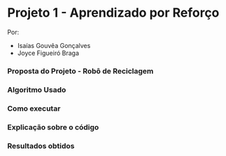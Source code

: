 # Projeto 1 - Aprendizado por Reforço
Por:
* Isaías Gouvêa Gonçalves
* Joyce Figueiró Braga

### Proposta do Projeto - Robô de Reciclagem


### Algoritmo Usado


### Como executar


### Explicação sobre o código


### Resultados obtidos

